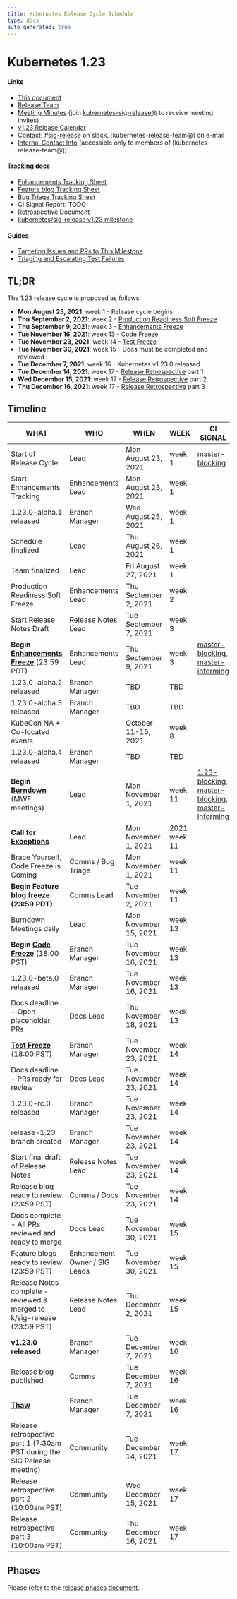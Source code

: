 ```yaml
---
title: Kubernetes Release Cycle Schedule
type: docs
auto_generated: true
---
```


<!-- THIS CONTENT IS AUTO-GENERATED via schedule-builder in k/release -->

# Kubernetes 1.23

#### Links

* [This document](https://git.k8s.io/sig-release/releases/release-1.23/README.md)
* [Release Team](https://github.com/kubernetes/sig-release/blob/master/releases/release-1.23/release-team.md)
* [Meeting Minutes](http://bit.ly/k8s123-releasemtg) (join [kubernetes-sig-release@] to receive meeting invites)
* [v1.23 Release Calendar](https://bit.ly/k8s-release-cal)
* Contact: [#sig-release] on slack, [kubernetes-release-team@] on e-mail
* [Internal Contact Info][Internal Contact Info] (accessible only to members of [kubernetes-release-team@])

#### Tracking docs

* [Enhancements Tracking Sheet](https://bit.ly/k8s123-enhancements)
* [Feature blog Tracking Sheet](TBD)
* [Bug Triage Tracking Sheet](TBD)
* CI Signal Report: TODO
* [Retrospective Document][Retrospective Document]
* [kubernetes/sig-release v1.23 milestone](https://github.com/kubernetes/kubernetes/milestone/56)

#### Guides

* [Targeting Issues and PRs to This Milestone](https://git.k8s.io/community/contributors/devel/sig-release/release.md)
* [Triaging and Escalating Test Failures](https://git.k8s.io/community/contributors/devel/sig-testing/testing.md#troubleshooting-a-failure)

## TL;DR

The 1.23 release cycle is proposed as follows:

- **Mon August 23, 2021**: week 1 - Release cycle begins
- **Thu September 2, 2021**: week 2 - [Production Readiness Soft Freeze](https://groups.google.com/g/kubernetes-sig-architecture/c/a6_y81N49aQ)
- **Thu September 9, 2021**: week 3 - [Enhancements Freeze](../release_phases.md#enhancements-freeze)
- **Tue November 16, 2021**: week 13 - [Code Freeze](../release_phases.md#code-freeze)
- **Tue November 23, 2021**: week 14 - [Test Freeze](../release_phases.md#test-freeze)
- **Tue November 30, 2021**: week 15 - Docs must be completed and reviewed
- **Tue December 7, 2021**: week 16 - Kubernetes v1.23.0 released
- **Tue December 14, 2021**: week 17 - [Release Retrospective][Retrospective Document] part 1
- **Wed December 15, 2021**: week 17 - [Release Retrospective][Retrospective Document] part 2
- **Thu December 16, 2021**: week 17 - [Release Retrospective][Retrospective Document] part 3

## Timeline

|                                 **WHAT**                                 |            **WHO**            |       **WHEN**        |  **WEEK**   |                     **CI SIGNAL**                      |  |
|--------------------------------------------------------------------------|-------------------------------|-----------------------|-------------|--------------------------------------------------------|--|
| Start of Release Cycle                                                   | Lead                          | Mon August 23, 2021   | week 1      | [master-blocking]                                      |  |
| Start Enhancements Tracking                                              | Enhancements Lead             | Mon August 23, 2021   | week 1      |                                                        |  |
| 1.23.0-alpha.1 released                                                  | Branch Manager                | Wed August 25, 2021   | week 1      |                                                        |  |
| Schedule finalized                                                       | Lead                          | Thu August 26, 2021   | week 1      |                                                        |  |
| Team finalized                                                           | Lead                          | Fri August 27, 2021   | week 1      |                                                        |  |
| Production Readiness Soft Freeze                                         | Enhancements Lead             | Thu September 2, 2021 | week 2      |                                                        |  |
| Start Release Notes Draft                                                | Release Notes Lead            | Tue September 7, 2021 | week 3      |                                                        |  |
| **Begin [Enhancements Freeze]** (23:59 PDT)                              | Enhancements Lead             | Thu September 9, 2021 | week 3      | [master-blocking], [master-informing]                  |  |
| 1.23.0-alpha.2 released                                                  | Branch Manager                | TBD                   | TBD         |                                                        |  |
| 1.23.0-alpha.3 released                                                  | Branch Manager                | TBD                   | TBD         |                                                        |  |
| KubeCon NA + Co-located events                                           |                               | October 11-15, 2021   | week 8      |                                                        |  |
| 1.23.0-alpha.4 released                                                  | Branch Manager                | TBD                   | TBD         |                                                        |  |
| **Begin [Burndown]** (MWF meetings)                                      | Lead                          | Mon November 1, 2021  | week 11     | [1.23-blocking], [master-blocking], [master-informing] |  |
| **Call for [Exceptions][Exception]**                                     | Lead                          | Mon November 1, 2021  | 2021	week 11 |                                                        |  |
| Brace Yourself, Code Freeze is Coming                                    | Comms / Bug Triage            | Mon November 1, 2021  | week 11     |                                                        |  |
| **Begin Feature blog freeze (23:59 PDT)**                                | Comms Lead                    | Tue November 2, 2021  | week 11     |                                                        |  |
| Burndown Meetings daily                                                  | Lead                          | Mon November 15, 2021 | week 13     |                                                        |  |
| **Begin [Code Freeze]** (18:00 PST)                                      | Branch Manager                | Tue November 16, 2021 | week 13     |                                                        |  |
| 1.23.0-beta.0 released                                                   | Branch Manager                | Tue November 16, 2021 | week 13     |                                                        |  |
| Docs deadline - Open placeholder PRs                                     | Docs Lead                     | Thu November 18, 2021 | week 13     |                                                        |  |
| **[Test Freeze]** (18:00 PST)                                            | Branch Manager                | Tue November 23, 2021 | week 14     |                                                        |  |
| Docs deadline - PRs ready for review                                     | Docs Lead                     | Tue November 23, 2021 | week 14     |                                                        |  |
| 1.23.0-rc.0 released                                                     | Branch Manager                | Tue November 23, 2021 | week 14     |                                                        |  |
| release-1.23 branch created                                              | Branch Manager                | Tue November 23, 2021 | week 14     |                                                        |  |
| Start final draft of Release Notes                                       | Release Notes Lead            | Tue November 23, 2021 | week 14     |                                                        |  |
| Release blog ready to review (23:59 PST)                                 | Comms / Docs                  | Tue November 23, 2021 | week 14     |                                                        |  |
| Docs complete - All PRs reviewed and ready to merge                      | Docs Lead                     | Tue November 30, 2021 | week 15     |                                                        |  |
| Feature blogs ready to review (23:59 PST)                                | Enhancement Owner / SIG Leads | Tue November 30, 2021 | week 15     |                                                        |  |
| Release Notes complete - reviewed & merged to k/sig-release (23:59 PST)  | Release Notes Lead            | Thu December 2, 2021  | week 15     |                                                        |  |
| **v1.23.0 released**                                                     | Branch Manager                | Tue December 7, 2021  | week 16     |                                                        |  |
| Release blog published                                                   | Comms                         | Tue December 7, 2021  | week 16     |                                                        |  |
| **[Thaw]**                                                               | Branch Manager                | Tue December 7, 2021  | week 16     |                                                        |  |
| Release retrospective part 1 (7:30am PST during the SIG Release meeting) | Community                     | Tue December 14, 2021 | week 17     |                                                        |  |
| Release retrospective part 2 (10:00am PST)                               | Community                     | Wed December 15, 2021 | week 17     |                                                        |  |
| Release retrospective part 3 (10:00am PST)                               | Community                     | Thu December 16, 2021 | week 17     |                                                        |  |

## Phases

Please refer to the [release phases document](../release_phases.md).

[k8s1.23-calendar]: https://bit.ly/k8s-release-cal
[Internal Contact Info]: https://bit.ly/k8s123-contacts
[Retrospective Document]: https://bit.ly/k8s123-retro

[Enhancements Freeze]: ../release_phases.md#enhancements-freeze
[Burndown]: ../release_phases.md#burndown
[Code Freeze]: ../release_phases.md#code-freeze
[Exception]: ../release_phases.md#exceptions
[Thaw]: ../release_phases.md#thaw
[Test Freeze]: ../release_phases.md#test-freeze
[release-team@]: https://groups.google.com/a/kubernetes.io/g/release-team
[kubernetes-sig-release@]: https://groups.google.com/forum/#!forum/kubernetes-sig-release
[#sig-release]: https://kubernetes.slack.com/messages/sig-release/
[kubernetes-release-calendar]: https://bit.ly/k8s-release-cal
[kubernetes/kubernetes]: https://github.com/kubernetes/kubernetes
[master-blocking]: https://testgrid.k8s.io/sig-release-master-blocking#Summary
[master-informing]: https://testgrid.k8s.io/sig-release-master-informing#Summary
[1.23-blocking]: https://testgrid.k8s.io/sig-release-1.23-blocking#Summary
[exception requests]: ../EXCEPTIONS.md
[release phases document]: ../release_phases.md
